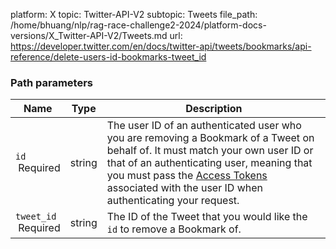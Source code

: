 platform: X
topic: Twitter-API-V2
subtopic: Tweets
file_path: /home/bhuang/nlp/rag-race-challenge2-2024/platform-docs-versions/X_Twitter-API-V2/Tweets.md
url: https://developer.twitter.com/en/docs/twitter-api/tweets/bookmarks/api-reference/delete-users-id-bookmarks-tweet_id

### Path parameters

| Name | Type | Description |
| --- | --- | --- |
| `id`  <br> Required | string | The user ID of an authenticated user who you are removing a Bookmark of a Tweet on behalf of. It must match your own user ID or that of an authenticating user, meaning that you must pass the [Access Tokens](https://developer.twitter.com/en/docs/authentication/oauth-1-0a/obtaining-user-access-tokens) associated with the user ID when authenticating your request. |
| `tweet_id`  <br> Required | string | The ID of the Tweet that you would like the `id` to remove a Bookmark of. |